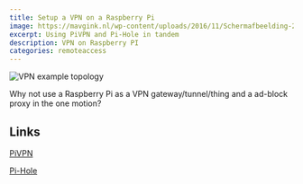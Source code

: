 ```yaml
---
title: Setup a VPN on a Raspberry Pi
image: https://mavgink.nl/wp-content/uploads/2016/11/Schermafbeelding-2017-02-17-om-15.44.26.png
excerpt: Using PiVPN and Pi-Hole in tandem
description: VPN on Raspberry PI
categories: remoteaccess
---
```

![VPN example topology](https://i.stack.imgur.com/PfxtX.png)

Why not use a Raspberry Pi as a VPN gateway/tunnel/thing and a ad-block proxy in the one motion?

## Links
[PiVPN](http://www.pivpn.io/)

[Pi-Hole](https://pi-hole.net/)
